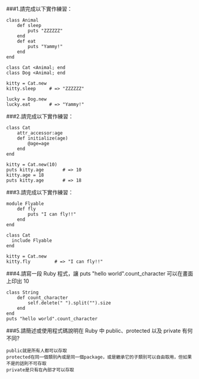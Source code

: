 ###1.請完成以下實作練習：
```
class Animal
	def sleep
		puts "ZZZZZZ"
	end
	def eat
		puts "Yammy!"
	end
end

class Cat <Animal; end
class Dog <Animal; end

kitty = Cat.new
kitty.sleep     # => "ZZZZZZ"

lucky = Dog.new
lucky.eat       # => "Yammy!"
```
###2.請完成以下實作練習：
```
class Cat
	attr_accessor:age
	def initialize(age)
		@age=age
	end
end

kitty = Cat.new(10)
puts kitty.age       # => 10
kitty.age = 18
puts kitty.age       # => 18
```
###3.請完成以下實作練習：
```
module Flyable
	def fly
		puts "I can fly!!"
	end
end

class Cat
  include Flyable
end

kitty = Cat.new
kitty.fly         # => "I can fly!!"
```
###4.請寫一段 Ruby 程式，讓 puts "hello world".count_character 可以在畫面上印出 10
```
class String
	def count_character
		self.delete(" ").split("").size
	end 
end
puts "hello world".count_character
```
###5.請簡述或使用程式碼說明在 Ruby 中 public、protected 以及 private 有何不同?
```
public就是所有人都可以存取
protected在同一個類別內或是同一個package，或是繼承它的子類別可以自由取用，但如果不是的話則不可存取
private是只有在內部才可以存取
```
